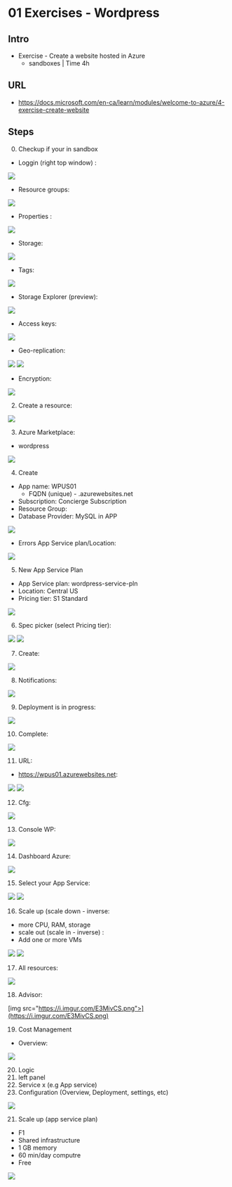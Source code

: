 # 01 Exercises - Wordpress

## Intro
* Exercise - Create a website hosted in Azure
  * sandboxes | Time 4h

## URL
* https://docs.microsoft.com/en-ca/learn/modules/welcome-to-azure/4-exercise-create-website

## Steps
0) Checkup if your in sandbox
* Loggin (right top window) :

[<img src="https://i.imgur.com/51EGymZ.png">](https://i.imgur.com/51EGymZ.png)

* Resource groups:

[<img src="https://i.imgur.com/s4tTg0a.png">](https://i.imgur.com/s4tTg0a.png)

* Properties :
  
[<img src="https://i.imgur.com/AhLpPj2.png">](https://i.imgur.com/AhLpPj2.png)

  * Storage:

[<img src="https://i.imgur.com/SZDRE4v.png">](https://i.imgur.com/SZDRE4v.png)

  * Tags:
  
[<img src="https://i.imgur.com/Ld13A5g.png">](https://i.imgur.com/Ld13A5g.png)

  * Storage Explorer (preview):
  
[<img src="https://i.imgur.com/PNARAL7.png">](https://i.imgur.com/PNARAL7.png)

  * Access keys:
  
[<img src="https://i.imgur.com/ytq8xNE.png">](https://i.imgur.com/ytq8xNE.png)

  * Geo-replication:
  
[<img src="https://i.imgur.com/Wl3IZ2w.png">](https://i.imgur.com/Wl3IZ2w.png)
[<img src="https://i.imgur.com/UjEQDBd.png">](https://i.imgur.com/UjEQDBd.png)
  
  * Encryption:
  
[<img src="https://i.imgur.com/ZZfForT.png">](https://i.imgur.com/ZZfForT.png)
  
2) Create a resource:

[<img src="https://i.imgur.com/oUGFrPQ.png">](https://i.imgur.com/oUGFrPQ.png)

3) Azure Marketplace:
* wordpress

[<img src="https://i.imgur.com/KoxHikl.png">](https://i.imgur.com/KoxHikl.png)

4) Create
  * App name: WPUS01
    * FQDN (unique) - .azurewebsites.net
  * Subscription: Concierge Subscription
  * Resource Group: <sandboxID>
  * Database Provider: MySQL in APP

[<img src="https://i.imgur.com/h07xgnN.png">](https://i.imgur.com/h07xgnN.png)

* Errors App Service plan/Location:

[<img src="https://i.imgur.com/bBELxGh.png">](https://i.imgur.com/bBELxGh.png)

5) New App Service Plan
* App Service plan: wordpress-service-pln
* Location: Central US
* Pricing tier: S1 Standard

[<img src="https://i.imgur.com/kLXeAvE.png">](https://i.imgur.com/kLXeAvE.png)

6) Spec picker (select Pricing tier):

[<img src="https://i.imgur.com/3NazV96.png">](https://i.imgur.com/3NazV96.png)
[<img src="https://i.imgur.com/hipsfJ4.png">](https://i.imgur.com/hipsfJ4.png)

7) Create:

[<img src="https://i.imgur.com/dEmscuH.png">](https://i.imgur.com/dEmscuH.png)

8) Notifications: 

[<img src="https://i.imgur.com/0hrOMxy.png">](https://i.imgur.com/0hrOMxy.png)

9) Deployment is in progress:

[<img src="https://i.imgur.com/7h93zsQ.png">](https://i.imgur.com/7h93zsQ.png)

10) Complete:

[<img src="https://i.imgur.com/KgtP36Q.png">](https://i.imgur.com/KgtP36Q.png)

11) URL:
* https://wpus01.azurewebsites.net:

[<img src="https://i.imgur.com/wSHPCJA.png">](https://i.imgur.com/wSHPCJA.png)
[<img src="https://i.imgur.com/NZpSAbD.png">](https://i.imgur.com/NZpSAbD.png)

12) Cfg:

[<img src="https://i.imgur.com/YU7eSZH.png">](https://i.imgur.com/YU7eSZH.png)

13) Console WP:

[<img src="https://i.imgur.com/4tljPNK.png">](https://i.imgur.com/4tljPNK.png)

14) Dashboard Azure:

[<img src="https://i.imgur.com/bD9YA3E.png">](https://i.imgur.com/bD9YA3E.png)

15) Select your App Service:

[<img src="https://i.imgur.com/sXXXNYk.png">](https://i.imgur.com/sXXXNYk.png)
[<img src="https://i.imgur.com/GAbUomW.png">](https://i.imgur.com/GAbUomW.png)

16) Scale up (scale down - inverse:
* more CPU, RAM, storage
* scale out (scale in - inverse) :
 * Add one or more VMs

[<img src="https://i.imgur.com/ibsmc5J.png">](https://i.imgur.com/ibsmc5J.png)
[<img src="https://i.imgur.com/rr3l5sh.png">](https://i.imgur.com/rr3l5sh.png)

17) All resources:

[<img src="https://i.imgur.com/i9qg4ao.png">](https://i.imgur.com/i9qg4ao.png)

18) Advisor:

[img src="https://i.imgur.com/E3MivCS.png">](https://i.imgur.com/E3MivCS.png)

19) Cost Management 
* Overview:

[<img src="https://i.imgur.com/7HoGElD.png">](https://i.imgur.com/7HoGElD.png)

20) Logic
1) left panel
2) Service x (e.g App service)
3) Configuration (Overview, Deployment, settings, etc)

[<img src="https://i.imgur.com/rdyWFW9.png">](https://i.imgur.com/rdyWFW9.png)

21) Scale up (app service plan)
 * F1
  * Shared infrastructure
  * 1 GB memory
  * 60 min/day computre
  * Free
  
[<img src="https://i.imgur.com/FAiqs3y.png">](https://i.imgur.com/FAiqs3y.png)
